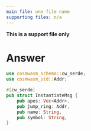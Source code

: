 ```yaml
---
main file: one file name
supporting files: n/a
---
```


**This is a support file only**

# Answer
```rust
use cosmwasm_schema::cw_serde;
use cosmwasm_std::Addr;

#[cw_serde]
pub struct InstantiateMsg {
    pub apes: Vec<Addr>,
    pub jump_ring: Addr,
    pub name: String,
    pub symbol: String,
}
```